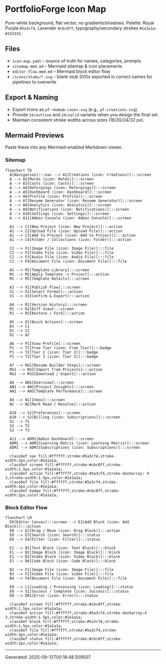 # PortfolioForge Icon Map

Pure-white background, flat vector, no gradients/shadows. Palette: Royal Purple `#5a3cf4`, Lavender `#cbc0ff`, typography/secondary strokes `#1a1a1a–#333333`.

## Files
- `icon-map.yaml` – source of truth for names, categories, prompts
- `sitemap.mmd.md` – Mermaid sitemap & icon placements
- `editor-flow.mmd.md` – Mermaid block editor flow
- `/icons/stubs/*.svg` – blank stub SVGs exported in correct names for pipelines to overwrite

## Export & Naming
- Export icons as `pf-<kebab-case>.svg` (e.g., `pf-creations.svg`).
- Provide `24/outline` and `24/solid` variants when you design the final set.
- Maintain consistent stroke widths across sizes (16/20/24/32 px).

## Mermaid Previews
Paste these into any Mermaid-enabled Markdown viewer.

### Sitemap
```mermaid
flowchart TD
  A[Navigation]:::nav --> A1[Creations (icon: Creations)]:::screen
  A --> A2[Molds (icon: Molds)]:::screen
  A --> A3[Casts (icon: Casts)]:::screen
  A --> A4[Reforgings (icon: Reforgings)]:::screen
  A --> A5[Dashboard (icon: Dashboard)]:::screen
  A --> A6[Profile (icon: Profile)]:::screen
  A --> A7[Resume Generator (icon: Resume Generator)]:::screen
  A --> A8[Analytics (icon: Analytics)]:::screen
  A --> A9[Notifications (icon: Notifications)]:::screen
  A --> A10[Settings (icon: Settings)]:::screen
  A --> A11[Admin Console (icon: Admin Console)]:::screen

  A1 --> C1[New Project (icon: New Project)]:::action
  A1 --> C2[Upload File (icon: Upload File)]:::action
  A1 --> C3[Add to Project (icon: Add to Project)]:::action
  A1 --> C4[Folder / Collections (icon: Folder)]:::action

  C2 --> F1[Image File (icon: Image File)]:::file
  C2 --> F2[Video File (icon: Video File)]:::file
  C2 --> F3[Audio File (icon: Audio File)]:::file
  C2 --> F4[Document File (icon: Document File)]:::file

  A2 --> M1[Template Library]:::screen
  M1 --> M2[Apply Template -> Project]:::action
  M1 --> M3[Template Details]:::screen

  A3 --> X1[Publish Flow]:::screen
  X1 --> X2[Select Format]:::action
  X1 --> X3[Confirm & Export]:::action

  A4 --> R1[Version History]:::screen
  R1 --> R2[Diff View]:::screen
  R1 --> R3[Restore / Fork]:::action

  A5 --> D1[Quick Actions]:::screen
  D1 --> C1
  D1 --> C2
  D1 --> A7

  A6 --> P1[View Profile]:::screen
  P1 --> T1[Free Tier (icon: Free Tier)]:::badge
  P1 --> T2[Tier 2 (icon: Tier 2)]:::badge
  P1 --> T3[Tier 3 (icon: Tier 3)]:::badge

  A7 --> RG1[Resume Builder Steps]:::screen
  RG1 --> RG2[Import from Projects]:::action
  RG1 --> RG3[Download / Export]:::action

  A8 --> AN1[Overview]:::screen
  AN1 --> AN2[Project Insights]:::screen
  AN1 --> AN3[Template Performance]:::screen

  A9 --> N1[Inbox]:::screen
  N1 --> N2[Mark Read / Resolve]:::action

  A10 --> S1[Preferences]:::screen
  A10 --> S2[Billing (icon: Subscriptions)]:::screen
  S2 --> T1
  S2 --> T2
  S2 --> T3

  A11 --> ADM1[Admin Dashboard]:::screen
  ADM1 --> ADM2[Learning Matrix (icon: Learning Matrix)]:::screen
  ADM1 --> ADM3[Subscriptions (icon: Subscriptions)]:::screen

  classDef nav fill:#ffffff,stroke:#5a3cf4,stroke-width:2px,color:#1a1a1a;
  classDef screen fill:#ffffff,stroke:#cbc0ff,stroke-width:1.5px,color:#1a1a1a;
  classDef action fill:#ffffff,stroke:#5a3cf4,stroke-dasharray: 4 3,stroke-width:1.5px,color:#1a1a1a;
  classDef file fill:#ffffff,stroke:#5a3cf4,stroke-width:1px,color:#1a1a1a;
  classDef badge fill:#ffffff,stroke:#cbc0ff,stroke-width:1px,color:#1a1a1a;
```

### Block Editor Flow
```mermaid
flowchart LR
  E0[Editor Canvas]:::screen --> E1[Add Block (icon: Add Block)]:::action
  E0 --> E2[Drag / Move (icon: Drag Block)]:::action
  E0 --> E3[Search (icon: Search)]:::status
  E0 --> E4[Filter (icon: Filter)]:::status

  E1 --> B1[Text Block (icon: Text Block)]:::block
  E1 --> B2[Image Block (icon: Image Block)]:::block
  E1 --> B3[Video Block (icon: Video Block)]:::block
  E1 --> B4[Code Block (icon: Code Block)]:::block

  B2 --> F1[Image File (icon: Image File)]:::file
  B3 --> F2[Video File (icon: Video File)]:::file
  B4 --> F4[Document File (icon: Document File)]:::file

  E0 --> L1[Loading / Processing (icon: Loading)]:::status
  E0 --> S1[Success / Complete (icon: Success)]:::status
  E0 --> ER1[Error (icon: Error)]:::status

  classDef screen fill:#ffffff,stroke:#cbc0ff,stroke-width:1.5px,color:#1a1a1a;
  classDef action fill:#ffffff,stroke:#5a3cf4,stroke-dasharray:4 3,stroke-width:1.5px,color:#1a1a1a;
  classDef block fill:#ffffff,stroke:#5a3cf4,stroke-width:1.5px,color:#1a1a1a;
  classDef file fill:#ffffff,stroke:#5a3cf4,stroke-width:1px,color:#1a1a1a;
  classDef status fill:#ffffff,stroke:#cbc0ff,stroke-width:1px,color:#1a1a1a;
```

---
Generated: 2025-09-12T00:18:48.509507
